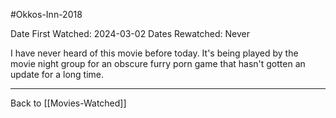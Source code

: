 #Okkos-Inn-2018

Date First Watched:  2024-03-02
Dates Rewatched:  Never

I have never heard of this movie before today.  It's being played by the movie night group for an obscure furry porn game that hasn't gotten an update for a long time.

---
Back to [[Movies-Watched]]